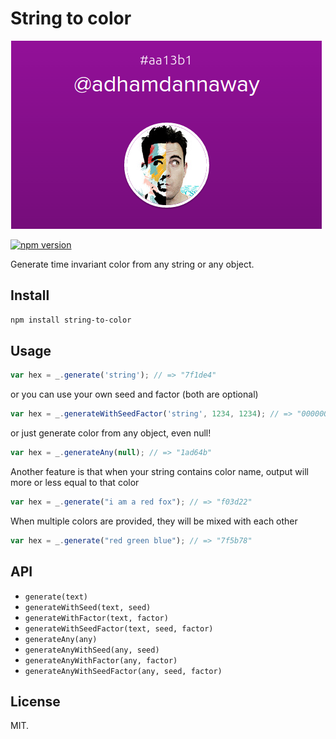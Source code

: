 # String to color

![Alt text](/assets/img.png?raw=true "Sample")

[![npm version](https://badge.fury.io/js/string-to-color.svg)](https://badge.fury.io/js/string-to-color)

Generate time invariant color from any string or any object.

## Install

```bash
npm install string-to-color
```

## Usage

```js
var hex = _.generate('string'); // => "7f1de4"
```

or you can use your own seed and factor (both are optional)

```js
var hex = _.generateWithSeedFactor('string', 1234, 1234); // => "000000"
```

or just generate color from any object, even null!

```js
var hex = _.generateAny(null); // => "1ad64b"
```

Another feature is that when your string contains color name, output will more or less equal to that color

```js
var hex = _.generate("i am a red fox"); // => "f03d22"
```

When multiple colors are provided, they will be mixed with each other

```js
var hex = _.generate("red green blue"); // => "7f5b78"
```


## API

* ```generate(text)```
* ```generateWithSeed(text, seed)```
* ```generateWithFactor(text, factor)```
* ```generateWithSeedFactor(text, seed, factor)```
* ```generateAny(any)```
* ```generateAnyWithSeed(any, seed)```
* ```generateAnyWithFactor(any, factor)```
* ```generateAnyWithSeedFactor(any, seed, factor)```

## License

MIT.
